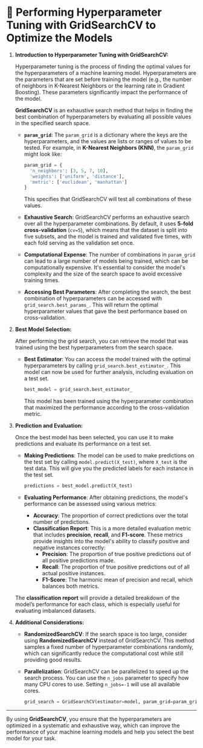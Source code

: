 # 🔹 Performing Hyperparameter Tuning with GridSearchCV to Optimize the Models

1. **Introduction to Hyperparameter Tuning with GridSearchCV:**

   Hyperparameter tuning is the process of finding the optimal values for the hyperparameters of a machine learning model. Hyperparameters are the parameters that are set before training the model (e.g., the number of neighbors in K-Nearest Neighbors or the learning rate in Gradient Boosting). These parameters significantly impact the performance of the model.

   **GridSearchCV** is an exhaustive search method that helps in finding the best combination of hyperparameters by evaluating all possible values in the specified search space.

   * **`param_grid`**: The `param_grid` is a dictionary where the keys are the hyperparameters, and the values are lists or ranges of values to be tested. For example, in **K-Nearest Neighbors (KNN)**, the `param_grid` might look like:
     ```python
     param_grid = {
       'n_neighbors': [3, 5, 7, 10],
       'weights': ['uniform', 'distance'],
       'metric': ['euclidean', 'manhattan']
     }
     ```
     This specifies that GridSearchCV will test all combinations of these values.

   * **Exhaustive Search**: GridSearchCV performs an exhaustive search over all the hyperparameter combinations. By default, it uses **5-fold cross-validation** (`cv=5`), which means that the dataset is split into five subsets, and the model is trained and validated five times, with each fold serving as the validation set once.

   * **Computational Expense**: The number of combinations in `param_grid` can lead to a large number of models being trained, which can be computationally expensive. It's essential to consider the model's complexity and the size of the search space to avoid excessive training times.

   * **Accessing Best Parameters**: After completing the search, the best combination of hyperparameters can be accessed with `grid_search.best_params_`. This will return the optimal hyperparameter values that gave the best performance based on cross-validation.

2. **Best Model Selection:**

   After performing the grid search, you can retrieve the model that was trained using the best hyperparameters from the search space.

   * **Best Estimator**: You can access the model trained with the optimal hyperparameters by calling `grid_search.best_estimator_`. This model can now be used for further analysis, including evaluation on a test set.
     ```python
     best_model = grid_search.best_estimator_
     ```
     This model has been trained using the hyperparameter combination that maximized the performance according to the cross-validation metric.

3. **Prediction and Evaluation:**

   Once the best model has been selected, you can use it to make predictions and evaluate its performance on a test set.

   * **Making Predictions**: The model can be used to make predictions on the test set by calling `model.predict(X_test)`, where `X_test` is the test data. This will give you the predicted labels for each instance in the test set.
     ```python
     predictions = best_model.predict(X_test)
     ```

   * **Evaluating Performance**: After obtaining predictions, the model's performance can be assessed using various metrics:
     * **Accuracy**: The proportion of correct predictions over the total number of predictions.
     * **Classification Report**: This is a more detailed evaluation metric that includes **precision**, **recall**, and **F1-score**. These metrics provide insights into the model's ability to classify positive and negative instances correctly:
       * **Precision**: The proportion of true positive predictions out of all positive predictions made.
       * **Recall**: The proportion of true positive predictions out of all actual positive instances.
       * **F1-Score**: The harmonic mean of precision and recall, which balances both metrics.

   The **classification report** will provide a detailed breakdown of the model’s performance for each class, which is especially useful for evaluating imbalanced datasets.

4. **Additional Considerations:**

   * **RandomizedSearchCV**: If the search space is too large, consider using **RandomizedSearchCV** instead of GridSearchCV. This method samples a fixed number of hyperparameter combinations randomly, which can significantly reduce the computational cost while still providing good results.
   
   * **Parallelization**: GridSearchCV can be parallelized to speed up the search process. You can use the `n_jobs` parameter to specify how many CPU cores to use. Setting `n_jobs=-1` will use all available cores.
     ```python
     grid_search = GridSearchCV(estimator=model, param_grid=param_grid, cv=5, n_jobs=-1)
     ```

---

By using **GridSearchCV**, you ensure that the hyperparameters are optimized in a systematic and exhaustive way, which can improve the performance of your machine learning models and help you select the best model for your task.

